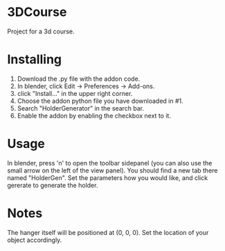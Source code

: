 # 3DCourse
Project for a 3d course.

# Installing
1. Download the .py file with the addon code.
2. In blender, click Edit -> Preferences -> Add-ons.
3. click "Install..." in the upper right corner.
4. Choose the addon python file you have downloaded in #1.
5. Search "HolderGenerator" in the search bar.
6. Enable the addon by enabling the checkbox next to it.

# Usage
In blender, press 'n' to open the toolbar sidepanel (you can also use the small arrow on the left of the view panel).
You should find a new tab there named "HolderGen".
Set the parameters how you would like, and click gererate to generate the holder.

# Notes
The hanger itself will be positioned at (0, 0, 0).
Set the location of your object accordingly.